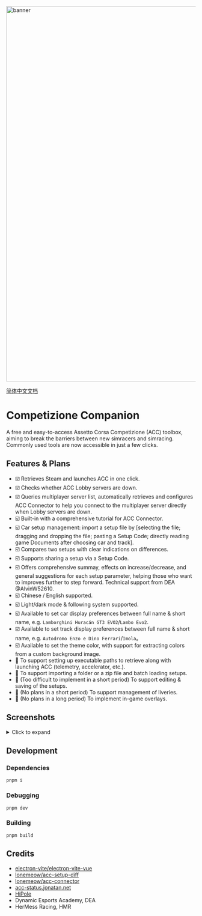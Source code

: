 <img width="2554" height="1000" alt="banner" src="https://github.com/user-attachments/assets/eeb25fb2-9da1-4b40-8f48-9d69119a9e20" />

[简体中文文档](/README_CN.md)

# Competizione Companion
A free and easy-to-access Assetto Corsa Competizione (ACC) toolbox, aiming to break the barriers between new simracers and simracing. Commonly used tools are now accessible in just a few clicks.

## Features & Plans
- ☑️ Retrieves Steam and launches ACC in one click.
- ☑️ Checks whether ACC Lobby servers are down.
- ☑️ Queries multiplayer server list, automatically retrieves and configures ACC Connector to help you connect to the multiplayer server directly when Lobby servers are down.
- ☑️ Built-in with a comprehensive tutorial for ACC Connector.
- ☑️ Car setup management: import a setup file by \[selecting the file; dragging and dropping the file; pasting a Setup Code; directly reading game Documents after choosing car and track\].
- ☑️ Compares two setups with clear indications on differences.
- ☑️ Supports sharing a setup via a Setup Code.
- ☑️ Offers comprehensive summay, effects on increase/decrease, and general suggestions for each setup parameter, helping those who want to improves further to step forward. Technical support from DEA @AlvinW52610.
- ☑️ Chinese / English supported.
- ☑️ Light/dark mode & following system supported.
- ☑️ Available to set car display preferences between full name & short name, e.g. `Lamborghini Huracán GT3 EVO2`/`Lambo Evo2`.
- ☑️ Available to set track display preferences between full name & short name, e.g. `Autodromo Enzo e Dino Ferrari`/`Imola`。
- ☑️ Available to set the theme color, with support for extracting colors from a custom background image.
- 🔳 To support setting up executable paths to retrieve along with launching ACC (telemetry, accelerator, etc.).
- 🔳 To support importing a folder or a zip file and batch loading setups.
- 🔳 (Too difficult to implement in a short period) To support editing & saving of the setups.
- 🔳 (No plans in a short period) To support management of liveries.
- 🔳 (No plans in a long period) To implement in-game overlays.

## Screenshots
<details>
  <summary>Click to expand</summary>

  <img width="1500" height="920" alt="QQ_1755274810942" src="https://github.com/user-attachments/assets/e03a3131-b553-4e9f-9277-8696ca5ce425" />

  <img width="1500" height="920" alt="QQ_1755274874514" src="https://github.com/user-attachments/assets/2bcf1b5b-30c2-4f39-83a1-176ac260f3d2" />

  <img width="1500" height="920" alt="QQ_1755274929362" src="https://github.com/user-attachments/assets/aa3cf3d2-6631-4e37-a4b2-91171b29c0a7" />

  <img width="1500" height="920" alt="QQ_1755274974066" src="https://github.com/user-attachments/assets/f34b6b01-fd3f-475c-905e-2acb98215a9e" />

  <img width="1500" height="920" alt="QQ_1755274995661" src="https://github.com/user-attachments/assets/e400884a-0d41-4d98-9ca7-49032ea01ce2" />

  <img width="1500" height="920" alt="QQ_1755275005081" src="https://github.com/user-attachments/assets/08b8b737-36ee-4a62-9400-5e144b56d714" />

</details>

## Development
### Dependencies
```shell
pnpm i
```
### Debugging
```shell
pnpm dev
```
### Building
```shell
pnpm build
```

## Credits
- [electron-vite/electron-vite-vue](https://github.com/electron-vite/electron-vite-vue)
- [lonemeow/acc-setup-diff](https://lonemeow.github.io/acc-setup-diff/)
- [lonemeow/acc-connector](https://github.com/lonemeow/acc-connector)
- [acc-status.jonatan.net](https://acc-status.jonatan.net/)
- [HiPole](https://www.hipole.com/)
- Dynamic Esports Academy, DEA
- HerMess Racing, HMR
